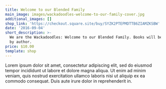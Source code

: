 ```yaml
---
title: Welcome to our Blended Family
main_image: images/wackadoodles-welcome-to-our-family-cover.jpg
additional_images: []
shop_link: 'https://checkout.square.site/buy/SYZK2PTEPMDTTB6ZIAMZKSBW'
date: '2016-09-04'
short_description: >-
  We are the Wackadoodles: Welcome to our Blended Family. Books will be signed
  by author.
price: $10.00
template: shop
---
```

Lorem ipsum dolor sit amet, consectetur adipiscing elit, sed do eiusmod tempor incididunt ut labore et dolore magna aliqua. Ut enim ad minim veniam, quis nostrud exercitation ullamco laboris nisi ut aliquip ex ea commodo consequat. Duis aute irure dolor in reprehenderit in.